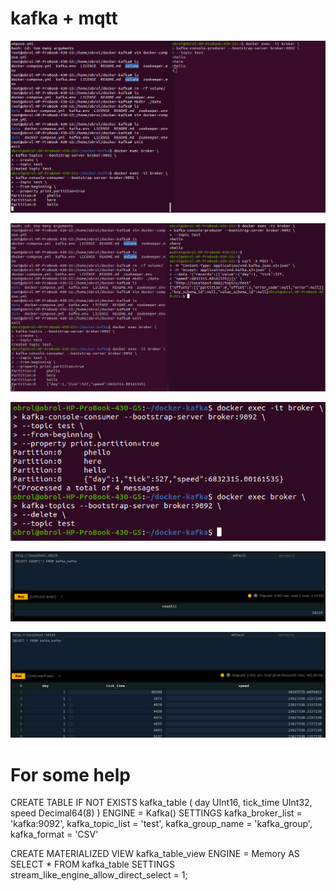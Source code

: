 # kafka + mqtt

![image](./src/images/kafka_1.png)

![image](./src/images/kafka_2.png)

![image](./src/images/kafka_3.png)

![image](./src/images/kafka_4.png)

![image](./src/images/kafka_5.png)

# For some help

CREATE TABLE IF NOT EXISTS kafka_table (
    day UInt16,
    tick_time UInt32,
    speed Decimal64(8)
)
ENGINE = Kafka()
SETTINGS
    kafka_broker_list = 'kafka:9092',
    kafka_topic_list = 'test',
    kafka_group_name = 'kafka_group',
    kafka_format = 'CSV'

CREATE MATERIALIZED VIEW kafka_table_view
ENGINE = Memory
AS
SELECT * FROM kafka_table
SETTINGS
stream_like_engine_allow_direct_select = 1;